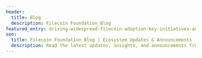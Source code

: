 ```yaml
---
header:
  title: Blog
  description: Filecoin Foundation Blog
featured_entry: driving-widespread-filecoin-adoption-key-initiatives-and-community-involvement-in-2024
seo:
  title: Filecoin Foundation Blog | Ecosystem Updates & Announcements
  description: Read the latest updates, insights, and announcements from the Filecoin ecosystem and Filecoin Foundation. Stay informed about the future of decentralized storage technologies.
---
```

